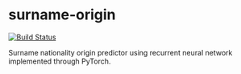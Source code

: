 surname-origin
================

[![Build Status](https://travis-ci.com/jpyne17/surname-origin.svg?branch=master)](https://travis-ci.com/jpyne17/surname-origin)

Surname nationality origin predictor using recurrent neural network implemented through PyTorch.
